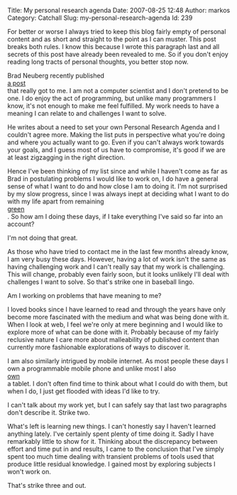 Title: My personal research agenda
Date: 2007-08-25 12:48
Author: markos
Category: Catchall
Slug: my-personal-research-agenda
Id: 239

<p>
  

</p>
For better or worse I always tried to keep this blog fairly empty of
personal content and as short and straight to the point as I can muster.
This post breaks both rules. I know this because I wrote this paragraph
last and all secrets of this post have already been revealed to me. So
if you don't enjoy reading long tracts of personal thoughts, you better
stop now.

Brad Neuberg recently published  
[a post](http://codinginparadise.org/weblog/2007/08/creating-personal-research-agenda.html)  
that really got to me. I am not a computer scientist and I don't
pretend to be one. I do enjoy the act of programming, but unlike many
programmers I know, it's not enough to make me feel fulfilled. My work
needs to have a meaning I can relate to and challenges I want to solve.

He writes about a need to set your own Personal Research Agenda and I
couldn't agree more. Making the list puts in perspective what you're
doing and where you actually want to go. Even if you can't always work
towards your goals, and I guess most of us have to compromise, it's good
if we are at least zigzagging in the right direction.

Hence I've been thinking of my list since and while I haven't come as
far as Brad in postulating problems I would like to work on, I do have a
general sense of what I want to do and how close I am to doing it. I'm
not surprised by my slow progress, since I was always inept at deciding
what I want to do with my life apart from remaining  
[green](http://weblogs.media.mit.edu/SIMPLICITY/archives/000452.html)  
. So how am I doing these days, if I take everything I've said so far
into an account?

I'm not doing that great.

As those who have tried to contact me in the last few months already
know, I am very busy these days. However, having a lot of work isn't the
same as having challenging work and I can't really say that my work is
challenging. This will change, probably even fairly soon, but it looks
unlikely I'll deal with challenges I want to solve. So that's strike one
in baseball lingo.

Am I working on problems that have meaning to me?

I loved books since I have learned to read and through the years have
only become more fascinated with the medium and what was being done with
it. When I look at web, I feel we're only at mere beginning and I would
like to explore more of what can be done with it. Probably because of my
fairly reclusive nature I care more about malleability of published
content than currently more fashionable explorations of ways to discover
it.

I am also similarly intrigued by mobile internet. As most people these
days I own a programmable mobile phone and unlike most I also  
[own](nokia-770-internet-tablet.html)  
a tablet. I don't often find time to think about what I could do with
them, but when I do, I just get flooded with ideas I'd like to try.

I can't talk about my work yet, but I can safely say that last two
paragraphs don't describe it. Strike two.

What's left is learning new things. I can't honestly say I haven't
learned anything lately. I've certainly spent plenty of time doing it.
Sadly I have remarkably little to show for it. Thinking about the
discrepancy between effort and time put in and results, I came to the
conclusion that I've simply spent too much time dealing with transient
problems of tools used that produce little residual knowledge. I gained
most by exploring subjects I won't work on.

That's strike three and out.
